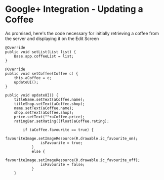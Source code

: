# Google+ Integration - Updating a Coffee


As promised, here's the code necessary for initially retrieving a coffee from the server and displaying it on the Edit Screen

```
@Override
public void setList(List list) { 
    Base.app.coffeeList = list;
}

@Override
public void setCoffee(Coffee c) { 
    this.aCoffee = c; 
    updateUI();
}

public void updateUI() { 
    titleName.setText(aCoffee.name); 
    titleShop.setText(aCoffee.shop); 
    name.setText(aCoffee.name); 
    shop.setText(aCoffee.shop); 
    price.setText(""+aCoffee.price); 
    ratingBar.setRating((float)aCoffee.rating); 

        if (aCoffee.favourite == true) { 
                favouriteImage.setImageResource(R.drawable.ic_favourite_on); 
                isFavourite = true; 
            } 
            else { 
                favouriteImage.setImageResource(R.drawable.ic_favourite_off); 
                isFavourite = false; 
            }
    }
```

